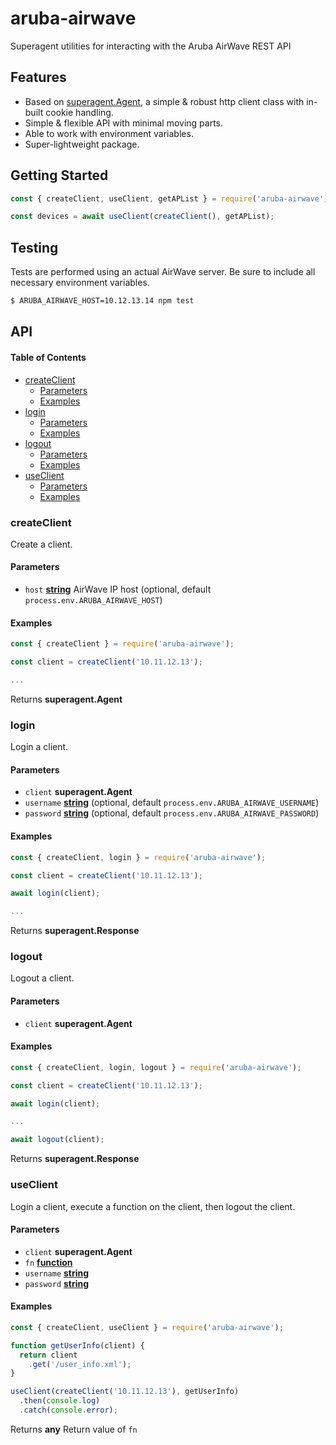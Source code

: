 # aruba-airwave

Superagent utilities for interacting with the Aruba AirWave REST API

## Features

-   Based on [superagent.Agent](https://visionmedia.github.io/superagent/#agents-for-global-state), a simple & robust http client class with in-built cookie handling.
-   Simple & flexible API with minimal moving parts.
-   Able to work with environment variables.
-   Super-lightweight package.

## Getting Started

```javascript
const { createClient, useClient, getAPList } = require('aruba-airwave');

const devices = await useClient(createClient(), getAPList);
```

## Testing

Tests are performed using an actual AirWave server. Be sure to include all necessary environment variables.

```bash
$ ARUBA_AIRWAVE_HOST=10.12.13.14 npm test
```

## API

<!-- Generated by documentation.js. Update this documentation by updating the source code. -->

#### Table of Contents

-   [createClient](#createclient)
    -   [Parameters](#parameters)
    -   [Examples](#examples)
-   [login](#login)
    -   [Parameters](#parameters-1)
    -   [Examples](#examples-1)
-   [logout](#logout)
    -   [Parameters](#parameters-2)
    -   [Examples](#examples-2)
-   [useClient](#useclient)
    -   [Parameters](#parameters-3)
    -   [Examples](#examples-3)

### createClient

Create a client.

#### Parameters

-   `host` **[string](https://developer.mozilla.org/docs/Web/JavaScript/Reference/Global_Objects/String)** AirWave IP host (optional, default `process.env.ARUBA_AIRWAVE_HOST`)

#### Examples

```javascript
const { createClient } = require('aruba-airwave');

const client = createClient('10.11.12.13');

...
```

Returns **superagent.Agent** 

### login

Login a client.

#### Parameters

-   `client` **superagent.Agent** 
-   `username` **[string](https://developer.mozilla.org/docs/Web/JavaScript/Reference/Global_Objects/String)**  (optional, default `process.env.ARUBA_AIRWAVE_USERNAME`)
-   `password` **[string](https://developer.mozilla.org/docs/Web/JavaScript/Reference/Global_Objects/String)**  (optional, default `process.env.ARUBA_AIRWAVE_PASSWORD`)

#### Examples

```javascript
const { createClient, login } = require('aruba-airwave');

const client = createClient('10.11.12.13');

await login(client);

...
```

Returns **superagent.Response** 

### logout

Logout a client.

#### Parameters

-   `client` **superagent.Agent** 

#### Examples

```javascript
const { createClient, login, logout } = require('aruba-airwave');

const client = createClient('10.11.12.13');

await login(client);

...

await logout(client);
```

Returns **superagent.Response** 

### useClient

Login a client, execute a function on the client, then logout the client.

#### Parameters

-   `client` **superagent.Agent** 
-   `fn` **[function](https://developer.mozilla.org/docs/Web/JavaScript/Reference/Statements/function)** 
-   `username` **[string](https://developer.mozilla.org/docs/Web/JavaScript/Reference/Global_Objects/String)** 
-   `password` **[string](https://developer.mozilla.org/docs/Web/JavaScript/Reference/Global_Objects/String)** 

#### Examples

```javascript
const { createClient, useClient } = require('aruba-airwave');

function getUserInfo(client) {
  return client
    .get('/user_info.xml');
}

useClient(createClient('10.11.12.13'), getUserInfo)
  .then(console.log)
  .catch(console.error);
```

Returns **any** Return value of `fn`
